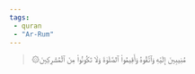 ```yaml
---
tags: 
 - quran 
 - "Ar-Rum"
---
```


> ۞مُنِيبِينَ إِلَيۡهِ وَٱتَّقُوهُ وَأَقِيمُواْ ٱلصَّلَوٰةَ وَلَا تَكُونُواْ مِنَ ٱلۡمُشۡرِكِينَ
